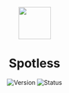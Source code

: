 <p align=center><img src="https://cdn-icons-png.flaticon.com/512/10464/10464776.png" width="75" height="75"></p>
<h1 align=center>Spotless</h1>

<div align="center">

  ![Version](https://img.shields.io/badge/Version-v1.3.2-blue?style=flat-square) 
  ![Status](https://img.shields.io/badge/Status-Stable-brightgreen?style=flat-square)

</div>
